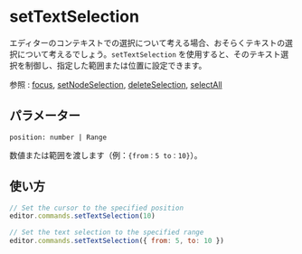 # setTextSelection

<!-- If you think of selection in the context of an editor, you’ll probably think of a text selection. With `setTextSelection` you can control that text selection and set it to a specified range or position. -->

エディターのコンテキストでの選択について考える場合、おそらくテキストの選択について考えるでしょう。`setTextSelection` を使用すると、そのテキスト選択を制御し、指定した範囲または位置に設定できます。

参照 : [focus](/api/commands/focus), [setNodeSelection](/api/commands/set-node-selection), [deleteSelection](/api/commands/delete-selection), [selectAll](/api/commands/select-all)

## パラメーター

`position: number | Range`

<!-- Pass a number, or a Range, for example `{ from: 5, to: 10 }`. -->

数値または範囲を渡します（例：`{from：5 to：10}`）。

## 使い方

```js
// Set the cursor to the specified position
editor.commands.setTextSelection(10)

// Set the text selection to the specified range
editor.commands.setTextSelection({ from: 5, to: 10 })
```

